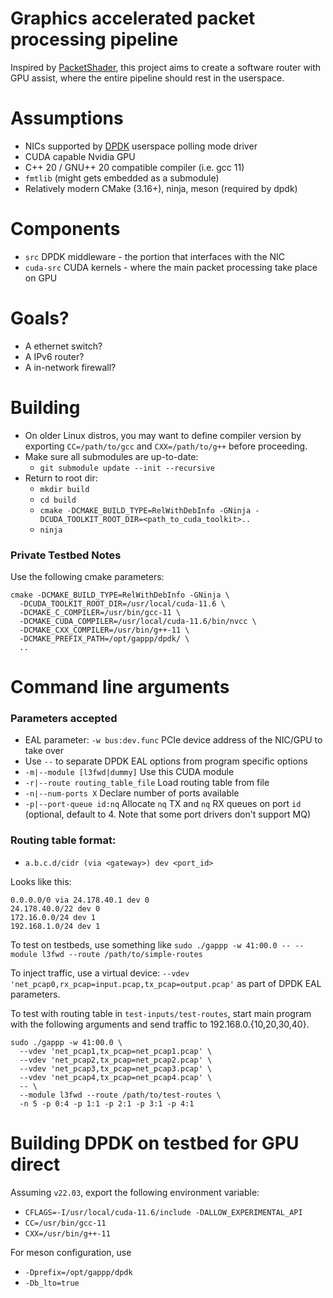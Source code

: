 # Graphics accelerated packet processing pipeline

Inspired by [PacketShader](https://dl.acm.org/doi/10.1145/1851275.1851207), this project aims to create a software router with GPU assist, where the entire pipeline should rest in the userspace.

# Assumptions

* NICs supported by [DPDK](https://github.com/DPDK/dpdk) userspace polling mode driver
* CUDA capable Nvidia GPU
* C++ 20 / GNU++ 20 compatible compiler (i.e. gcc 11)
* `fmtlib` (might gets embedded as a submodule)
* Relatively modern CMake (3.16+), ninja, meson (required by dpdk)

# Components

* `src` DPDK middleware - the portion that interfaces with the NIC
* `cuda-src` CUDA kernels - where the main packet processing take place on GPU

# Goals?

* A ethernet switch?
* A IPv6 router?
* A in-network firewall?

# Building

* On older Linux distros, you may want to define compiler version by exporting `CC=/path/to/gcc` and `CXX=/path/to/g++` before proceeding.
* Make sure all submodules are up-to-date:
  - `git submodule update --init --recursive`
* Return to root dir:
  - `mkdir build`
  - `cd build`
  - `cmake -DCMAKE_BUILD_TYPE=RelWithDebInfo -GNinja -DCUDA_TOOLKIT_ROOT_DIR=<path_to_cuda_toolkit>..`
  - `ninja`

### Private Testbed Notes

Use the following cmake parameters:

```
cmake -DCMAKE_BUILD_TYPE=RelWithDebInfo -GNinja \
  -DCUDA_TOOLKIT_ROOT_DIR=/usr/local/cuda-11.6 \
  -DCMAKE_C_COMPILER=/usr/bin/gcc-11 \
  -DCMAKE_CUDA_COMPILER=/usr/local/cuda-11.6/bin/nvcc \
  -DCMAKE_CXX_COMPILER=/usr/bin/g++-11 \
  -DCMAKE_PREFIX_PATH=/opt/gappp/dpdk/ \
  ..
```

# Command line arguments

### Parameters accepted
- EAL parameter: `-w bus:dev.func` PCIe device address of the NIC/GPU to take over
- Use `--` to separate DPDK EAL options from program specific options
- `-m|--module [l3fwd|dummy]` Use this CUDA module
- `-r|--route routing_table_file` Load routing table from file
- `-n|--num-ports X` Declare number of ports available
- `-p|--port-queue id:nq` Allocate `nq` TX and `nq` RX queues on port `id` (optional, default to 4. Note that some port drivers don't support MQ)

### Routing table format:
- `a.b.c.d/cidr (via <gateway>) dev <port_id>`

Looks like this:

```
0.0.0.0/0 via 24.178.40.1 dev 0
24.178.40.0/22 dev 0
172.16.0.0/24 dev 1
192.168.1.0/24 dev 1
```

To test on testbeds, use something like `sudo ./gappp -w 41:00.0 -- --module l3fwd --route /path/to/simple-routes`

To inject traffic, use a virtual device: `--vdev 'net_pcap0,rx_pcap=input.pcap,tx_pcap=output.pcap'` as part of DPDK EAL parameters.

To test with routing table in `test-inputs/test-routes`, start main program with the following arguments and send traffic to 192.168.0.{10,20,30,40}.

```
sudo ./gappp -w 41:00.0 \
  --vdev 'net_pcap1,tx_pcap=net_pcap1.pcap' \
  --vdev 'net_pcap2,tx_pcap=net_pcap2.pcap' \
  --vdev 'net_pcap3,tx_pcap=net_pcap3.pcap' \
  --vdev 'net_pcap4,tx_pcap=net_pcap4.pcap' \
  -- \
  --module l3fwd --route /path/to/test-routes \
  -n 5 -p 0:4 -p 1:1 -p 2:1 -p 3:1 -p 4:1
```

# Building DPDK on testbed for GPU direct

Assuming `v22.03`, export the following environment variable:

- `CFLAGS=-I/usr/local/cuda-11.6/include -DALLOW_EXPERIMENTAL_API`
- `CC=/usr/bin/gcc-11`
- `CXX=/usr/bin/g++-11`

For meson configuration, use

- `-Dprefix=/opt/gappp/dpdk`
- `-Db_lto=true`